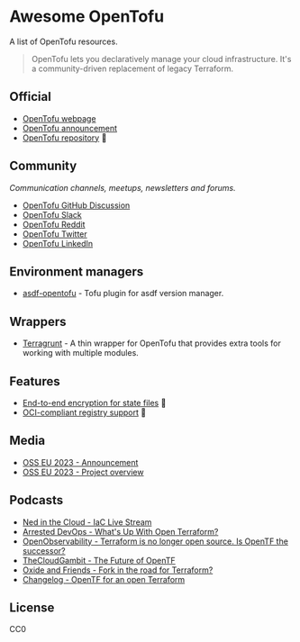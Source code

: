 # Awesome OpenTofu

A list of OpenTofu resources.

> OpenTofu lets you declaratively manage your cloud infrastructure. It's a community-driven replacement of legacy Terraform.

## Official

* [OpenTofu webpage](https://opentofu.org/)
* [OpenTofu announcement](https://opentofu.org/announcement)
* [OpenTofu repository](https://github.com/opentofu/opentofu) 🎉

## Community

*Communication channels, meetups, newsletters and forums.*

* [OpenTofu GitHub Discussion](https://github.com/orgs/opentofu/discussions)
* [OpenTofu Slack](https://join.slack.com/t/opentfcommunity/shared_invite/zt-22ifsm1t2-AF6cL0cOdzivP8E~4deDJA)
* [OpenTofu Reddit](https://www.reddit.com/r/opentf/)
* [OpenTofu Twitter](https://twitter.com/opentofuorg)
* [OpenTofu LinkedIn](https://www.linkedin.com/company/opentofuorg/)

## Environment managers

* [asdf-opentofu](https://github.com/virtualroot/asdf-opentofu) - Tofu plugin for asdf version manager.

## Wrappers

* [Terragrunt](https://terragrunt.gruntwork.io/) - A thin wrapper for OpenTofu that provides extra tools for working with multiple modules.

## Features

* [End-to-end encryption for state files](https://twitter.com/opentforg/status/1696597790661677207) 🚧
* [OCI-compliant registry support](https://twitter.com/opentforg/status/1696913055576387599) 🚧

## Media

* [OSS EU 2023 - Announcement](https://www.youtube.com/watch?v=Ha77rpusEDM&t=1190s)
* [OSS EU 2023 - Project overview](https://www.youtube.com/watch?v=-8sOE9-icmY&t=15116s)

## Podcasts

<!-- DESC, from most recent to oldest. -->
* [Ned in the Cloud - IaC Live Stream](https://www.youtube.com/watch?v=p0vDydkUWB4)
* [Arrested DevOps - What's Up With Open Terraform?](https://www.arresteddevops.com/open-tofu/)
* [OpenObservability - Terraform is no longer open source. Is OpenTF the successor?](https://www.youtube.com/watch?v=5QdUs9VKq5g)
* [TheCloudGambit - The Future of OpenTF](https://www.thecloudgambit.com/2236725/13576531-the-future-of-opentf-with-ohad-maislish)
* [Oxide and Friends - Fork in the road for Terraform?](https://www.youtube.com/watch?v=QaU94LY891M)
* [Changelog -  OpenTF for an open Terraform](https://changelog.com/podcast/556)

## License

CC0
